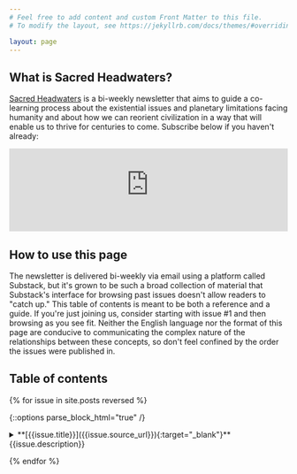 ```yaml
---
# Feel free to add content and custom Front Matter to this file.
# To modify the layout, see https://jekyllrb.com/docs/themes/#overriding-theme-defaults

layout: page
---
```


## What is Sacred Headwaters?

[Sacred Headwaters](https://sacredheadwaters.substack.com) is a bi-weekly newsletter that aims to guide a co-learning process about the existential issues and planetary limitations facing humanity and about how we can reorient civilization in a way that will enable us to thrive for centuries to come. Subscribe below if you haven't already:

<iframe src="https://sacredheadwaters.substack.com/embed" width="100%" height="150" frameborder="0" scrolling="no"></iframe>

## How to use this page

The newsletter is delivered bi-weekly via email using a platform called Substack, but it's grown to be such a broad collection of material that Substack's interface for browsing past issues doesn't allow readers to "catch up." This table of contents is meant to be both a reference and a guide. If you're just joining us, consider starting with issue #1 and then browsing as you see fit. Neither the English language nor the format of this page are conducive to communicating the complex nature of the relationships between these concepts, so don't feel confined by the order the issues were published in.

## Table of contents

{% for issue in site.posts reversed %}

{::options parse_block_html="true" /}

<details>
  <summary markdown="span">
  **[{{issue.title}}]({{issue.source_url}}){:target="_blank"}**
  {{issue.description}}</summary>

- **Topics**: {{ issue.topics | join: ', ' }}
  {% for reading in issue.readings %}
- [{{reading.title}}]({{reading.url}}) {{reading.author}} ({{reading.time}})
  {% endfor %}
- Book recommendation: [_{{issue.book.title}}_]({{issue.book.url}}), {{issue.book.author}}
</details>

{% endfor %}
